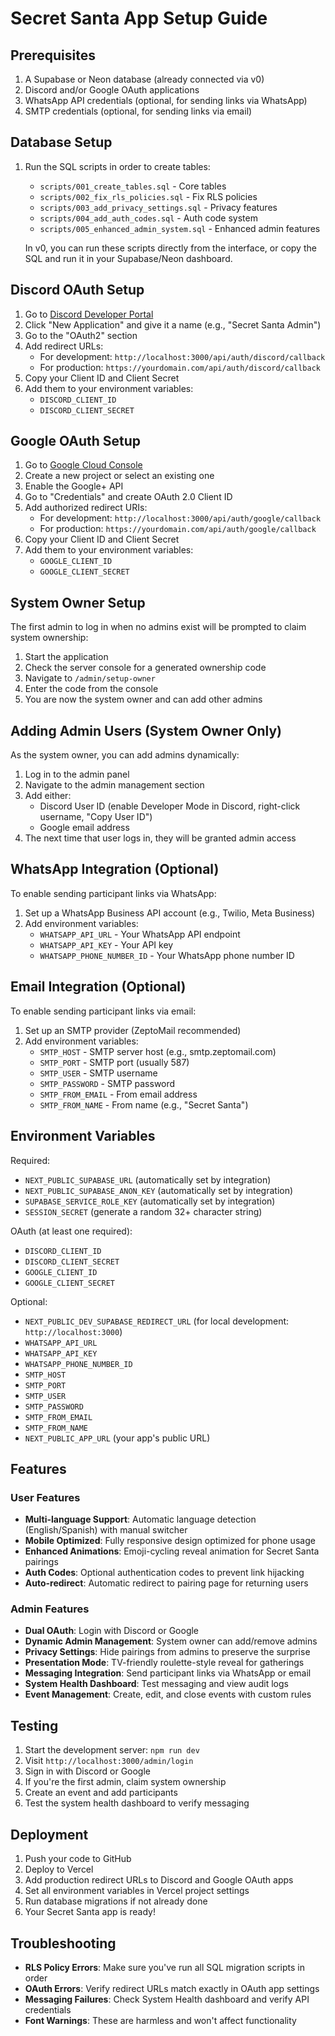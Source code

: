 # Secret Santa App Setup Guide

## Prerequisites

1. A Supabase or Neon database (already connected via v0)
2. Discord and/or Google OAuth applications
3. WhatsApp API credentials (optional, for sending links via WhatsApp)
4. SMTP credentials (optional, for sending links via email)

## Database Setup

1. Run the SQL scripts in order to create tables:
   - `scripts/001_create_tables.sql` - Core tables
   - `scripts/002_fix_rls_policies.sql` - Fix RLS policies
   - `scripts/003_add_privacy_settings.sql` - Privacy features
   - `scripts/004_add_auth_codes.sql` - Auth code system
   - `scripts/005_enhanced_admin_system.sql` - Enhanced admin features
   
   In v0, you can run these scripts directly from the interface, or copy the SQL and run it in your Supabase/Neon dashboard.

## Discord OAuth Setup

1. Go to [Discord Developer Portal](https://discord.com/developers/applications)
2. Click "New Application" and give it a name (e.g., "Secret Santa Admin")
3. Go to the "OAuth2" section
4. Add redirect URLs:
   - For development: `http://localhost:3000/api/auth/discord/callback`
   - For production: `https://yourdomain.com/api/auth/discord/callback`
5. Copy your Client ID and Client Secret
6. Add them to your environment variables:
   - `DISCORD_CLIENT_ID`
   - `DISCORD_CLIENT_SECRET`

## Google OAuth Setup

1. Go to [Google Cloud Console](https://console.cloud.google.com/)
2. Create a new project or select an existing one
3. Enable the Google+ API
4. Go to "Credentials" and create OAuth 2.0 Client ID
5. Add authorized redirect URIs:
   - For development: `http://localhost:3000/api/auth/google/callback`
   - For production: `https://yourdomain.com/api/auth/google/callback`
6. Copy your Client ID and Client Secret
7. Add them to your environment variables:
   - `GOOGLE_CLIENT_ID`
   - `GOOGLE_CLIENT_SECRET`

## System Owner Setup

The first admin to log in when no admins exist will be prompted to claim system ownership:

1. Start the application
2. Check the server console for a generated ownership code
3. Navigate to `/admin/setup-owner`
4. Enter the code from the console
5. You are now the system owner and can add other admins

## Adding Admin Users (System Owner Only)

As the system owner, you can add admins dynamically:

1. Log in to the admin panel
2. Navigate to the admin management section
3. Add either:
   - Discord User ID (enable Developer Mode in Discord, right-click username, "Copy User ID")
   - Google email address
4. The next time that user logs in, they will be granted admin access

## WhatsApp Integration (Optional)

To enable sending participant links via WhatsApp:

1. Set up a WhatsApp Business API account (e.g., Twilio, Meta Business)
2. Add environment variables:
   - `WHATSAPP_API_URL` - Your WhatsApp API endpoint
   - `WHATSAPP_API_KEY` - Your API key
   - `WHATSAPP_PHONE_NUMBER_ID` - Your WhatsApp phone number ID

## Email Integration (Optional)

To enable sending participant links via email:

1. Set up an SMTP provider (ZeptoMail recommended)
2. Add environment variables:
   - `SMTP_HOST` - SMTP server host (e.g., smtp.zeptomail.com)
   - `SMTP_PORT` - SMTP port (usually 587)
   - `SMTP_USER` - SMTP username
   - `SMTP_PASSWORD` - SMTP password
   - `SMTP_FROM_EMAIL` - From email address
   - `SMTP_FROM_NAME` - From name (e.g., "Secret Santa")

## Environment Variables

Required:
- `NEXT_PUBLIC_SUPABASE_URL` (automatically set by integration)
- `NEXT_PUBLIC_SUPABASE_ANON_KEY` (automatically set by integration)
- `SUPABASE_SERVICE_ROLE_KEY` (automatically set by integration)
- `SESSION_SECRET` (generate a random 32+ character string)

OAuth (at least one required):
- `DISCORD_CLIENT_ID`
- `DISCORD_CLIENT_SECRET`
- `GOOGLE_CLIENT_ID`
- `GOOGLE_CLIENT_SECRET`

Optional:
- `NEXT_PUBLIC_DEV_SUPABASE_REDIRECT_URL` (for local development: `http://localhost:3000`)
- `WHATSAPP_API_URL`
- `WHATSAPP_API_KEY`
- `WHATSAPP_PHONE_NUMBER_ID`
- `SMTP_HOST`
- `SMTP_PORT`
- `SMTP_USER`
- `SMTP_PASSWORD`
- `SMTP_FROM_EMAIL`
- `SMTP_FROM_NAME`
- `NEXT_PUBLIC_APP_URL` (your app's public URL)

## Features

### User Features
- **Multi-language Support**: Automatic language detection (English/Spanish) with manual switcher
- **Mobile Optimized**: Fully responsive design optimized for phone usage
- **Enhanced Animations**: Emoji-cycling reveal animation for Secret Santa pairings
- **Auth Codes**: Optional authentication codes to prevent link hijacking
- **Auto-redirect**: Automatic redirect to pairing page for returning users

### Admin Features
- **Dual OAuth**: Login with Discord or Google
- **Dynamic Admin Management**: System owner can add/remove admins
- **Privacy Settings**: Hide pairings from admins to preserve the surprise
- **Presentation Mode**: TV-friendly roulette-style reveal for gatherings
- **Messaging Integration**: Send participant links via WhatsApp or email
- **System Health Dashboard**: Test messaging and view audit logs
- **Event Management**: Create, edit, and close events with custom rules

## Testing

1. Start the development server: `npm run dev`
2. Visit `http://localhost:3000/admin/login`
3. Sign in with Discord or Google
4. If you're the first admin, claim system ownership
5. Create an event and add participants
6. Test the system health dashboard to verify messaging

## Deployment

1. Push your code to GitHub
2. Deploy to Vercel
3. Add production redirect URLs to Discord and Google OAuth apps
4. Set all environment variables in Vercel project settings
5. Run database migrations if not already done
6. Your Secret Santa app is ready!

## Troubleshooting

- **RLS Policy Errors**: Make sure you've run all SQL migration scripts in order
- **OAuth Errors**: Verify redirect URLs match exactly in OAuth app settings
- **Messaging Failures**: Check System Health dashboard and verify API credentials
- **Font Warnings**: These are harmless and won't affect functionality
